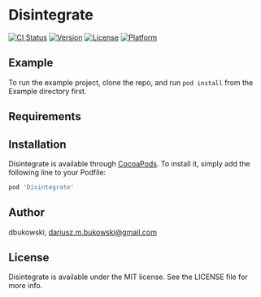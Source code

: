 # Disintegrate

[![CI Status](https://img.shields.io/travis/dbukowski/Disintegrate.svg?style=flat)](https://travis-ci.org/dbukowski/Disintegrate)
[![Version](https://img.shields.io/cocoapods/v/Disintegrate.svg?style=flat)](https://cocoapods.org/pods/Disintegrate)
[![License](https://img.shields.io/cocoapods/l/Disintegrate.svg?style=flat)](https://cocoapods.org/pods/Disintegrate)
[![Platform](https://img.shields.io/cocoapods/p/Disintegrate.svg?style=flat)](https://cocoapods.org/pods/Disintegrate)

## Example

To run the example project, clone the repo, and run `pod install` from the Example directory first.

## Requirements

## Installation

Disintegrate is available through [CocoaPods](https://cocoapods.org). To install
it, simply add the following line to your Podfile:

```ruby
pod 'Disintegrate'
```

## Author

dbukowski, dariusz.m.bukowski@gmail.com

## License

Disintegrate is available under the MIT license. See the LICENSE file for more info.
